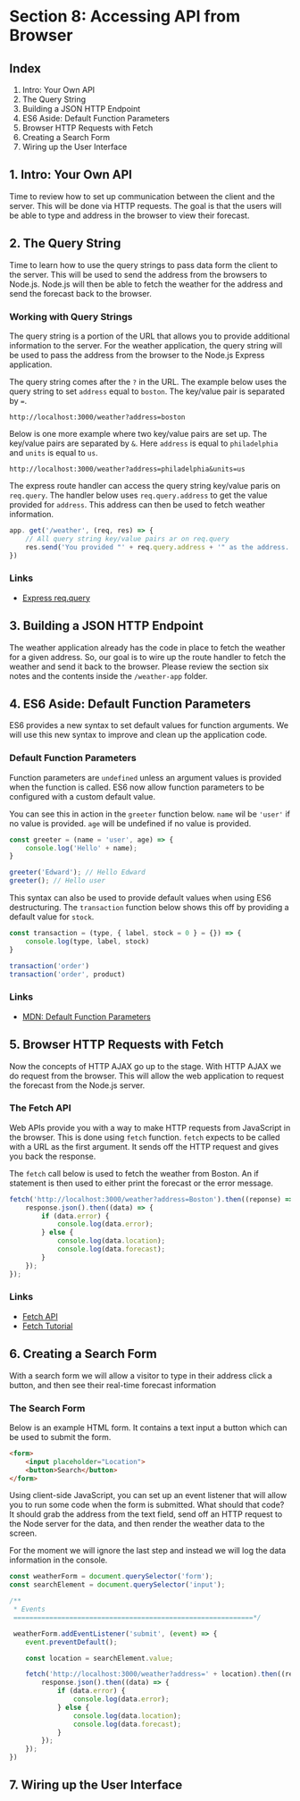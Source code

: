 # Section 8: Accessing API from Browser

## Index
1. Intro: Your Own API
2. The Query String
3. Building a JSON HTTP Endpoint
4. ES6 Aside: Default Function Parameters
5. Browser HTTP Requests with Fetch
6. Creating a Search Form
7. Wiring up the User Interface

## 1. Intro: Your Own API
Time to review how to set up communication between the client and the server. This will be done via HTTP requests. The goal is that the users will be able to type and address in the browser to view their forecast.

## 2. The Query String
Time to learn how to use the query strings to pass data form the client to the server. This will be used to send the address from the browsers to Node.js. Node.js will then be able to fetch the weather for the address and send the forecast back to the browser.

### Working with Query Strings
The query string is a portion of the URL that allows you to provide additional information to the server. For the weather application, the query string will be used to pass the address from the browser to the Node.js Express application.

The query string comes after the `?` in the URL. The example below uses the query string to set `address` equal to `boston`. The key/value pair is separated by `=`.

```
http://localhost:3000/weather?address=boston
```

Below is one more example where two key/value pairs are set up. The key/value pairs are separated by `&`. Here `address` is equal to `philadelphia` and `units` is equal to `us`.

```
http://localhost:3000/weather?address=philadelphia&units=us
```

The express route handler can access the query string key/value paris on `req.query`. The handler below uses `req.query.address` to get the value provided for `address`. This address can then be used to fetch weather information.

```js
app. get('/weather', (req, res) => {
    // All query string key/value pairs ar on req.query
    res.send('You provided "' + req.query.address + '" as the address.')
})
```

### Links
+ [Express req.query](http://expressjs.com/en/4x/api.html#req.query)

## 3. Building a JSON HTTP Endpoint
The weather application already has the code in place to fetch the weather for a given address. So, our goal is to wire up the route handler to fetch the weather and send it back to the browser. Please review the section six notes and the contents inside the `/weather-app` folder.

## 4. ES6 Aside: Default Function Parameters
ES6 provides a new syntax to set default values for function arguments. We will use this new syntax to improve and clean up the application code.

### Default Function Parameters
Function parameters are `undefined` unless an argument values is provided when the function is called. ES6 now allow function parameters to be configured with a custom default value.

You can see this in action in the `greeter` function below. `name` wil be `'user'` if no value is provided. `age` will be undefined if no value is provided.

```js
const greeter = (name = 'user', age) => {
    console.log('Hello' + name);
}

greeter('Edward'); // Hello Edward
greeter(); // Hello user
```

This syntax can also be used to provide default values when using ES6 destructuring. The `transaction` function below shows this off by providing a default value for `stock`.

```js
const transaction = (type, { label, stock = 0 } = {}) => {
    console.log(type, label, stock)
}

transaction('order')
transaction('order', product)
```

### Links
+ [MDN: Default Function Parameters](https://developer.mozilla.org/en-US/docs/Web/JavaScript/Reference/Functions/Default_parameters)

## 5. Browser HTTP Requests with Fetch
Now the concepts of HTTP AJAX go up to the stage. With HTTP AJAX we do request from the browser. This will allow the web application to request the forecast from the Node.js server.

### The Fetch API
Web APIs provide you with a way to make HTTP requests from JavaScript in the browser. This is done using `fetch` function. `fetch` expects to be called with a URL as the first argument. It sends off the HTTP request and gives you back the response.

The `fetch` call below is used to fetch the weather from Boston. An if statement is then used to either print the forecast or the error message.

```js
fetch('http://localhost:3000/weather?address=Boston').then((reponse) => {
    response.json().then((data) => {
        if (data.error) {
            console.log(data.error);
        } else {
            console.log(data.location);
            console.log(data.forecast);
        }
    });
});
```

### Links
+ [Fetch API](https://developer.mozilla.org/en-US/docs/Web/API/Fetch_API)
+ [Fetch Tutorial](https://developers.google.com/web/updates/2015/03/introduction-to-fetch)

## 6. Creating a Search Form
With a search form we will allow a visitor to type in their address click a button, and then see their real-time forecast information

### The Search Form
Below is an example HTML form. It contains a text input a button which can be used to submit the form.

```html
<form>
    <input placeholder="Location">
    <button>Search</button>
</form>
```

Using client-side JavaScript, you can set up an event listener that will allow you to run some code when the form is submitted. What should that code? It should grab the address from the text field, send off an HTTP request to the Node server for the data, and then render the weather data to the screen.

For the moment we will ignore the last step and instead we will log the data information in the console.

```js
const weatherForm = document.querySelector('form');
const searchElement = document.querySelector('input');

/**
 * Events
 ============================================================*/

 weatherForm.addEventListener('submit', (event) => {
    event.preventDefault();

    const location = searchElement.value;

    fetch('http://localhost:3000/weather?address=' + location).then((response) => {
        response.json().then((data) => {
            if (data.error) {
                console.log(data.error);
            } else {
                console.log(data.location);
                console.log(data.forecast);
            }
        });    
    });
})
```

## 7. Wiring up the User Interface

